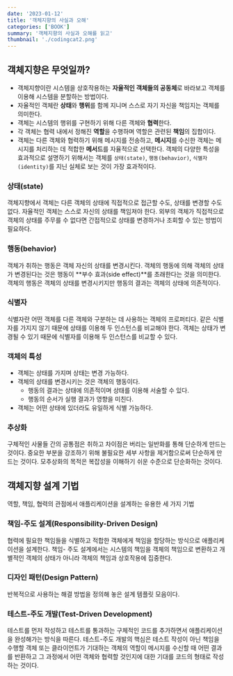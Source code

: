 ```yaml
---
date: '2023-01-12'
title: '객체지향의 사실과 오해'
categories: ['BOOK']
summary: '객체지향의 사실과 오해를 읽고'
thumbnail: './codingcat2.png'
---
```


## 객체지향은 무엇일까?
* 객체지향이란 시스템을 상호작용하는 **자율적인 객체들의 공동체**로 바라보고 객체를 이용해 시스템을 분할하는 방법이다.
* 자율적인 객체란 **상태**와 **행위**를 함께 지니며 스스로 자기 자신을 책임지는 객체를 의미한다.
* 객체는 시스템의 행위를 구현하기 위해 다른 객체와 **협력**한다.
* 각 객체는 협력 내에서 정해진 **역할**을 수행하며 역할은 관련된 **책임**의 집합이다.
* 객체는 다른 객체와 협력하기 위해 메시지를 전송하고, **메시지**를 수신한 객체는 메시지를 처리하는 데 적합한 **메서드**를 자율적으로 선택한다.
객체의 다양한 특성을 효과적으로 설명하기 위해서는 객체를 `상태(state)`, `행동(behavior)`, `식별자(identity)`를 지닌 실체로 보는 것이 가장 효과적이다.
### 상태(state)
객체지향에서 객체는 다른 객체의 상태에 직접적으로 접근할 수도, 상태를 변경할 수도 없다. 자율적인 객체는 스스로 자신의 상태를 책임져야 한다. 외부의 객체가 직접적으로 객체의 상태를 주무를 수 없다면 간접적으로 상태를 변경하거나 조회할 수 있는 방법이 필요하다.
### 행동(behavior)
객체가 취하는 행동은 객체 자신의 상태를 변경시킨다. 객체의 행동에 의해 객체의 상태가 변경된다는 것은 행동이 **부수 효과(side effect)**를 초래한다는 것을 의미한다.
객체의 행동은 객체의 상태를 변경시키지만 행동의 결과는 객체의 상태에 의존적이다.
### 식별자
식별자란 어떤 객체를 다른 객체와 구분하는 데 사용하는 객체의 프로퍼티다. 같은 식별자를 가지지 않기 때문에 상태를 이용해 두 인스턴스를 비교해야 한다. 객체는 상태가 변경될 수 있기 때문에 식별자를 이용해 두 인스턴스를 비교할 수 있다.
### 객체의 특성
- 객체는 상태를 가지며 상태는 변경 가능하다.
- 객체의 상태를 변경시키는 것은 객체의 행동이다.
	- 행동의 결과는 상태에 의존적이며 상태를 이용해 서술할 수 있다.
	- 행동의 순서가 실행 결과가 영향을 미친다.
- 객체는 어떤 상태에 있더라도 유일하게 식별 가능하다.

### 추상화
구체적인 사물들 간의 공통점은 취하고 차이점은 버리는 일반화를 통해 단순하게 만드는 것이다.
중요한 부분을 강조하기 위해 불필요한 세부 사항을 제거함으로써 단순하게 만드는 것이다.
모추상화의 목적은 복잡성을 이해하기 쉬운 수준으로 단순화하는 것이다.
## 객체지향 설계 기법
역할, 책임, 협력의 관점에서 애플리케이션을 설계하는 유용한 세 가지 기법
### 책임-주도 설계(Responsibility-Driven Design)
협력에 필요한 책임들을 식별하고 적합한 객체에게 책임을 할당하는 방식으로 애플리케이션을 설계한다. 책임- 주도 설계에서는 시스템의 책임을 객체의 책임으로 변환하고 개별적인 객체의 상태가 아니라 객체의 책임과 상호작용에 집중한다.
### 디자인 패턴(Design Pattern)
반복적으로 사용하는 해결 방법을 정의해 놓은 설계 템플릿 모음이다.
### 테스트-주도 개발(Test-Driven Development)
테스트를 먼저 작성하고 테스트를 통과하는 구체적인 코드를 추가하면서 애플리케이션을 완성해가는 방식을 따른다. 테스트-주도 개발의 핵심은 테스트 작성이 아닌 책임을 수행할 객체 또는 클라이언트가 기대하는 객체의 역할이 메시지를 수신할 때 어떤 결과를 반환하고 그 과정에서 어떤 객체와 협력할 것인지에 대한 기대를 코드의 형태로 작성하는 것이다.

